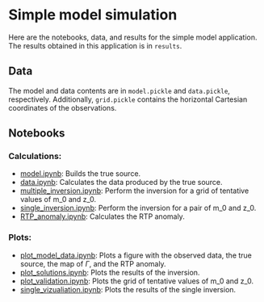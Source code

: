 # Simple model simulation

Here are the notebooks, data, and results for the simple model application.
The results obtained in this application is in `results`.

## Data

The model and data contents are in `model.pickle` and `data.pickle`, respectively.
Additionally, `grid.pickle` contains the horizontal Cartesian coordinates of the 
observations.

## Notebooks

### Calculations:

* [model.ipynb](http://nbviewer.jupyter.org/github/pinga-lab/magnetic-radial-inversion/blob/master/code/simple/model.ipynb):
  Builds the true source.
* [data.ipynb](http://nbviewer.jupyter.org/github/pinga-lab/magnetic-radial-inversion/blob/master/code/simple/data.ipynb):
  Calculates the data produced by the true source.
* [multiple_inversion.ipynb](http://nbviewer.jupyter.org/github/pinga-lab/magnetic-radial-inversion/blob/master/code/simple/multiple_inversion.ipynb):
  Perform the inversion for a grid of tentative values of m_0 and z_0.
* [single_inversion.ipynb](http://nbviewer.jupyter.org/github/pinga-lab/magnetic-radial-inversion/blob/master/code/simple/single_inversion.ipynb):
  Perform the inversion for a pair of m_0 and z_0.
* [RTP_anomaly.ipynb](http://nbviewer.jupyter.org/github/pinga-lab/magnetic-radial-inversion/blob/master/code/simple/RTP_anomaly.ipynb):
  Calculates the RTP anomaly.


### Plots:

* [plot_model_data.ipynb](http://nbviewer.jupyter.org/github/pinga-lab/magnetic-radial-inversion/blob/master/code/simple/plot_model_data.ipynb):
  Plots a figure with the observed data, the true source, the map of $\Gamma$,
and the RTP anomaly.
* [plot_solutions.ipynb](http://nbviewer.jupyter.org/github/pinga-lab/magnetic-radial-inversion/blob/master/code/simple/plot_solutions.ipynb):
  Plots the results of the inversion.
* [plot_validation.ipynb](http://nbviewer.jupyter.org/github/pinga-lab/magnetic-radial-inversion/blob/master/code/simple/plot_validation.ipynb):
  Plots the grid of tentative values of m_0 and z_0.
* [single_vizualiation.ipynb](http://nbviewer.jupyter.org/github/pinga-lab/magnetic-radial-inversion/blob/master/code/simple/single_vizualiation.ipynb):
  Plots the results of the single inversion.

